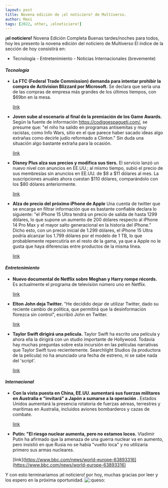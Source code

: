 ```yaml
---
layout: post
title: Novena edición de ¡el noticiero! de Multiverso.
author: Maxi
tags: [2022, other, ¡elnoticiero!]
---
```


**¡el noticiero!** Novena Edición Completa Buenas tardes/noches para todos, hoy les presento la novena edición del noticiero de Multiverso El índice de la sección de hoy consistirá en:
    
- Tecnología - Entretenimiento - Noticias Internacionales (brevemente)
    
#### _Tecnología_
    
- **La FTC (Federal Trade Commission) demanda para intentar prohibir la compra de Activision Blizzard por Microsoft.** Se declara que sería una de las compras de empresa más grandes de los últimos tiempos, con $69bn en la mesa.
    
    [link](https://www.bbc.com/news/business-63911557)
    
- **Joven sube al escenario al final de la premiación de los Game Awards.** Según la fuente de información https://codigoespagueti.com/, se presume que: "el niño ha salido en programas antisemitas y muy racistas, como Info Wars, sitio en el que parece haber sacado ideas algo extrañas como decirle judío reformado a Clinton." Sin duda una situación algo bastante extraña para la ocasión.
    
    [link](https://codigoespagueti.com/noticias/internet/the-game-awards-2022-quien-era-nino-que-subio-final-premiacion/)
    
- **Disney Plus alza sus precios y modifica sus tiers.** El servicio lanzó un nuevo nivel con anuncios en EE.UU.; al mismo tiempo, subió el precio de sus membresías sin anuncios en EE.UU. de $8 a $11 dólares al mes. La suscripciones anuales ahora cuestan $110 dólares, comparándolo con los $80 dólares anteriormente.
    
    [link](https://www.cnet.com/tech/services-and-software/disney-plus-hike-prices-the-ad-tier-and-everything-else-to-know/)
    
- **Alza de precio del próximo iPhone de Apple** Una cuenta de twitter que se encarga en filtrar información que es bastante confiable declara lo siguiente: "el iPhone 15 Ultra tendrá un precio de salida de hasta 1299 dólares, lo que supone un aumento de 200 dólares respecto al iPhone 14 Pro Max y el mayor salto generacional en la historia del iPhone." Dicho esto, con un precio inicial de 1.299 dólares, el iPhone 15 Ultra podría alcanzar los 1.799 dólares por el modelo de 1 TB, lo que probablemente repercutiría en el resto de la gama, ya que a Apple no le gusta que haya diferencias entre productos de la misma línea.
    
    [link](https://www.forbes.com/sites/gordonkelly/2022/12/10/apple-iphone-15-pro-max-ultra-price-increase-more-storage-iphone-14-pro-max-upgrade/?sh=2b5d474f714f)

#### _Entretenimiento_
    
- **Nuevo documental de Netflix sobre Meghan y Harry rompe récords.** Es actualmente el programa de televisión número uno en Netflix.
    
    [link](https://www.youtube.com/watch?v=N6oI7blKVEI)
    
- **Elton John deja Twitter.** "He decidido dejar de utilizar Twitter, dado su reciente cambio de política, que permitirá que la desinformación florezca sin control", escribió John en Twitter.
    
    [link](https://deadline.com/2022/12/elton-john-quits-twitter-elon-musk-responds-1235195130/)
    
- **Taylor Swift dirigirá una película.** Taylor Swift ha escrito una película y ahora ella la dirigirá con un studio importante de Hollywood. Todavía hay muchas preguntas sobre esta incursión en las películas narrativas que Taylor Swift tuvo recientemente. Searchlight Studios (la productora de la película) no ha anunciado una fecha de estreno, ni se sabe nada del 'script'.
    
    [link](https://www.buzzfeednews.com/article/stefficao/taylor-swift-feature-film-directoral-debut)
    
#### _Internacional_
    
- **Con la vista puesta en China, EE.UU. aumentará sus fuerzas militares en Australia e "invitará" a Japón a sumarse a la operación .** Estados Unidos aumentará la presencia rotatoria de fuerzas aéreas, terrestres y marítimas en Australia, incluidos aviones bombarderos y cazas de combate.
    
    [link](https://edition.cnn.com/2022/12/06/australia/us-australia-defense-ministers-intl-hnk)
    
- **Putin: "El riesgo nuclear aumenta, pero no estamos locos.** Vladimir Putin ha afirmado que la amenaza de una guerra nuclear va en aumento, pero insistió en que Rusia no se había "vuelto loca" y no utilizaría primero sus armas nucleares.
    
    [link](https://www.bbc.com/news/world-europe-63893316](https://www.bbc.com/news/world-europe-63893316)
    

Y con esto terminaríamos ¡el noticiero! por hoy, muchas gracias por leer y los espero en la próxima oportunidad. 
![:queso:](https://cdn.discordapp.com/emojis/1000397151437869127.webp?size=44&quality=lossless)